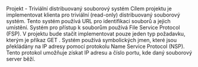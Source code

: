 Projekt - Triviální distribuovaný souborový
systém
Cílem projektu je implementovat klienta pro triviální (read-only) distribuovaný souborový systém.
Tento systém používá URL pro identifikaci souborů a jejich umístění. Systém pro přístup k
souborům používá File Service Protocol (FSP). V projektu bude stačit implementovat pouze jeden
typ požadavku, kterým je příkaz GET . Systém používá symbolických jmen, které jsou překládány
na IP adresy pomocí protokolu Name Service Protocol (NSP). Tento protokol umožňuje získat IP
adresu a číslo portu, kde daný souborový server běží.
